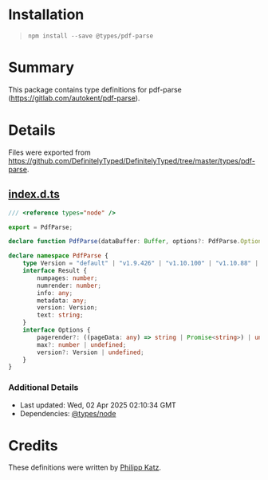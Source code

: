 # Installation
> `npm install --save @types/pdf-parse`

# Summary
This package contains type definitions for pdf-parse (https://gitlab.com/autokent/pdf-parse).

# Details
Files were exported from https://github.com/DefinitelyTyped/DefinitelyTyped/tree/master/types/pdf-parse.
## [index.d.ts](https://github.com/DefinitelyTyped/DefinitelyTyped/tree/master/types/pdf-parse/index.d.ts)
````ts
/// <reference types="node" />

export = PdfParse;

declare function PdfParse(dataBuffer: Buffer, options?: PdfParse.Options): Promise<PdfParse.Result>;

declare namespace PdfParse {
    type Version = "default" | "v1.9.426" | "v1.10.100" | "v1.10.88" | "v2.0.550";
    interface Result {
        numpages: number;
        numrender: number;
        info: any;
        metadata: any;
        version: Version;
        text: string;
    }
    interface Options {
        pagerender?: ((pageData: any) => string | Promise<string>) | undefined;
        max?: number | undefined;
        version?: Version | undefined;
    }
}

````

### Additional Details
 * Last updated: Wed, 02 Apr 2025 02:10:34 GMT
 * Dependencies: [@types/node](https://npmjs.com/package/@types/node)

# Credits
These definitions were written by [Philipp Katz](https://github.com/qqilihq).

